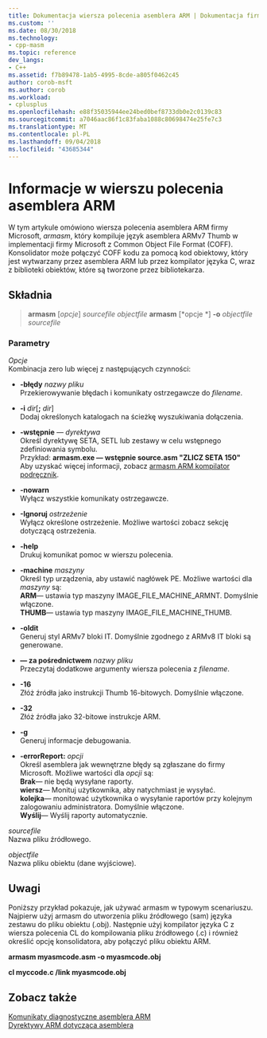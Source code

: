 ```yaml
---
title: Dokumentacja wiersza polecenia asemblera ARM | Dokumentacja firmy Microsoft
ms.custom: ''
ms.date: 08/30/2018
ms.technology:
- cpp-masm
ms.topic: reference
dev_langs:
- C++
ms.assetid: f7b89478-1ab5-4995-8cde-a805f0462c45
author: corob-msft
ms.author: corob
ms.workload:
- cplusplus
ms.openlocfilehash: e88f35035944ee24bed0bef8733db0e2c0139c83
ms.sourcegitcommit: a7046aac86f1c83faba1088c80698474e25fe7c3
ms.translationtype: MT
ms.contentlocale: pl-PL
ms.lasthandoff: 09/04/2018
ms.locfileid: "43685344"
---
```

# <a name="arm-assembler-command-line-reference"></a>Informacje w wierszu polecenia asemblera ARM

W tym artykule omówiono wiersza polecenia asemblera ARM firmy Microsoft, *armasm*, który kompiluje język asemblera ARMv7 Thumb w implementacji firmy Microsoft z Common Object File Format (COFF). Konsolidator może połączyć COFF kodu za pomocą kod obiektowy, który jest wytwarzany przez asemblera ARM lub przez kompilator języka C, wraz z biblioteki obiektów, które są tworzone przez bibliotekarza.

## <a name="syntax"></a>Składnia

> **armasm** [*opcje*] *sourcefile* *objectfile*
> **armasm** [*opcje *] **-o** *objectfile* *sourcefile*

### <a name="parameters"></a>Parametry

*Opcje*<br/>
Kombinacja zero lub więcej z następujących czynności:

- **-błędy** *nazwy pliku*<br/>
   Przekierowywanie błędach i komunikaty ostrzegawcze do *filename*.

- **-i** *dir*[**;** <em>dir</em>]<br/>
   Dodaj określonych katalogach na ścieżkę wyszukiwania dołączenia.

- **-wstępnie** *— dyrektywa*<br/>
   Określ dyrektywę SETA, SETL lub zestawy w celu wstępnego zdefiniowania symbolu.<br/>
   Przykład: **armasm.exe — wstępnie source.asm "ZLICZ SETA 150"**<br/>
   Aby uzyskać więcej informacji, zobacz [armasm ARM kompilator podręcznik](http://infocenter.arm.com/help/topic/com.arm.doc.dui0802b/index.html).

- **-nowarn**<br/>
   Wyłącz wszystkie komunikaty ostrzegawcze.

- **-Ignoruj** *ostrzeżenie*<br/>
   Wyłącz określone ostrzeżenie. Możliwe wartości zobacz sekcję dotyczącą ostrzeżenia.

- **-help**<br/>
   Drukuj komunikat pomoc w wierszu polecenia.

- **-machine** *maszyny*<br/>
   Określ typ urządzenia, aby ustawić nagłówek PE.  Możliwe wartości dla *maszyny* są:<br/>
   **ARM**— ustawia typ maszyny IMAGE_FILE_MACHINE_ARMNT. Domyślnie włączone.<br/>
   **THUMB**— ustawia typ maszyny IMAGE_FILE_MACHINE_THUMB.

- **-oldit**<br/>
   Generuj styl ARMv7 bloki IT.  Domyślnie zgodnego z ARMv8 IT bloki są generowane.

- **— za pośrednictwem** *nazwy pliku*<br/>
   Przeczytaj dodatkowe argumenty wiersza polecenia z *filename*.

- **-16**<br/>
   Złóż źródła jako instrukcji Thumb 16-bitowych.  Domyślnie włączone.

- **-32**<br/>
   Złóż źródła jako 32-bitowe instrukcje ARM.

- **-g**<br/>
   Generuj informacje debugowania.

- **-errorReport:** *opcji*<br/>
   Określ asemblera jak wewnętrzne błędy są zgłaszane do firmy Microsoft.  Możliwe wartości dla *opcji* są:<br/>
   **Brak**— nie będą wysyłane raporty.<br/>
   **wiersz**— Monituj użytkownika, aby natychmiast je wysyłać.<br/>
   **kolejka**— monitować użytkownika o wysyłanie raportów przy kolejnym zalogowaniu administratora. Domyślnie włączone.<br/>
   **Wyślij**— Wyślij raporty automatycznie.

*sourcefile*<br/>
Nazwa pliku źródłowego.

*objectfile*<br/>
Nazwa pliku obiektu (dane wyjściowe).

## <a name="remarks"></a>Uwagi

Poniższy przykład pokazuje, jak używać armasm w typowym scenariuszu. Najpierw użyj armasm do utworzenia pliku źródłowego (sam) języka zestawu do pliku obiektu (.obj). Następnie użyj kompilator języka C z wiersza polecenia CL do kompilowania pliku źródłowego (.c) i również określić opcję konsolidatora, aby połączyć pliku obiektu ARM.

**armasm myasmcode.asm -o myasmcode.obj**

**cl myccode.c /link myasmcode.obj**

## <a name="see-also"></a>Zobacz także

[Komunikaty diagnostyczne asemblera ARM](../../assembler/arm/arm-assembler-diagnostic-messages.md)<br/>
[Dyrektywy ARM dotycząca asemblera](../../assembler/arm/arm-assembler-directives.md)<br/>
